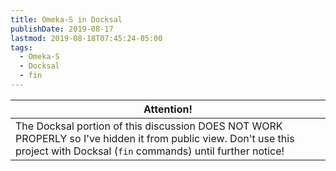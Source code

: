 ```yaml
---
title: Omeka-S in Docksal
publishDate: 2019-08-17
lastmod: 2019-08-18T07:45:24-05:00
tags:
  - Omeka-S
  - Docksal
  - fin
---
```



| Attention! |
| --- |
| The Docksal portion of this discussion DOES NOT WORK PROPERLY so I've hidden it from public view.  Don't use this project with Docksal (`fin` commands) until further notice! |

<!--
Please pay no attention to the [Docksal](https://docksal.io) portions of my previous [Omeka-S](https://omeka.org/ss) blog [post 030](https://static.grinnell.edu/blogs/McFateM/posts/030-dockerized-omeka-s-starting-over/)... it is fatally flawed! It doesn't "properly" build an Omeka-S environment in Docksal, but that is what this post will attempt to do.

As mentioned in earlier posts, I've created a fork of [dodeeric/omeka-s-docker](https://github.com/dodeeric/omeka-s-docker) at [DigitalGrinnell/omeka-s-docker](https://github.com/DigitalGrinnell/omeka-s-docker), and I'll be working in a new `docksal-proper` branch of that work here.

## Proper "Docksal-ization"
In this post I'm going to try to do this "properly", by following the guidance that's specific to the [Configuration: Dockerfile](https://docs.docksal.io/stack/extend-images/#docker-file) portion of the Docksal documentation.  Essentially I'm going to "borrow" the key elements of the [dodeeric/omeka-s-docker Dockerfile](https://github.com/dodeeric/omeka-s-docker/blob/master/Dockerfile) and integrate them into Docksal's `cli` service in similar fashion to [this example](https://docs.docksal.io/stack/extend-images/#docker-file).

## Creating a New `cli` Dockerfile
The first, and most significant, step in this process was to do as the documentation says and create a new `Dockerfile` to "extend" `cli`.  I did this like so:

| Workstation Commands |
| --- |
| cd ~/Projects/omeka-s-docker; <br/> git checkout -b docksal-proper <br/> mkdir -p .docksal/services/cli <br/> cp -f Dockerfile ./docksal/services/cli/Dockerfile <br/> atom . |

In case you haven't seen me do this before, that last `atom .` command simply opens the entire project directory in my [Atom](https://atom.io) editing environment.  Slick.  Next step was to edit my new `Dockerfile` and experiment with it a bit.  At the very top of the file I made one essential change, replacing this:

```
FROM php:apache

# Omeka-S web publishing platform for digital heritage collections (https://omeka.org/s/)
# Initial maintainer: Oldrich Vykydal (o1da) - Klokan Technologies GmbH  
MAINTAINER Eric Dodemont <eric.dodemont@skynet.be>
```
...with this:
```
FROM docksal/cli:2-php7.2
# FROM php:apache

# Omeka-S web publishing platform for digital heritage collections (https://omeka.org/s/)
# Initial maintainer: Oldrich Vykydal (o1da) - Klokan Technologies GmbH  
# Dockerized by: Eric Dodemont <eric.dodemont@skynet.be>
MAINTAINER Mark McFate <mcfatem@grinnell.edu>
```

I let the rest of the `Dockerfile` stand as-is, just to see what will, or will not, happen.  Since the project already has a `.docksal/docksal.yml` with a history of changes, I moved that to a new `.docksal/out-of-the-way/` directory just to get a fresh start, like so:

| Workstation Commands |
| --- |
| cd ~/Projects/omeka-s-docker; <br/> git checkout docksal-proper <br/> mkdir -p .docksal/out-of-the-way <br/> mv -f ./.docksal/docksal.yml .docksal/out-of-the-way/ |

## First Launch
Let's see what happens... `fin up`!

The outcome was not too bad, not too bad at all.  From the `fin up` output I gleaned this significant (?) info:

```
Pulling db (docksal/mysql:5.6-1.4)...
Pulling cli (docksal/cli:2.6-php7.2)...

Creating omeka-s-docker_cli_1 ... done
Creating omeka-s-docker_db_1  ... done
Creating omeka-s-docker_web_1 ... done
```
I'm not sure if those versions of things will work, but they should not be hard to upgrade if necessary.  I am *encouraged* by the fact that we have only the 3 "standard" Docksal containers running, with no mysterious "extras".  :smile:

When I visited the prompted address in my browser, the `install` script came right up, but produced this output:

```
Some installation requirements were not satisfied.

    "/var/www/html/files" is not a writable directory.
    An exception occured in driver: SQLSTATE[HY000] [1045] Access denied for user 'omeka'@'192.168.160.2' (using password: YES)
```

I'm not surprised by that first issue... and it should be easy to resolve.  The 2nd issue I have seen before, and I think all that's needed are some proper database username and password settings; that can happen in the `docksal.yml` file.

## Second Launch
So, based on that first experience let's bring back the lean `docksal.yml` file from the old `docksal` branch with just database credentials in it.  


So, I think the reported `"/var/www/html/files" is not a writable directory` message is because the new `Dockerfile` does this:

```
...
&& rm -Rf /var/www/html/files/ \
&& ln -s /var/www/html/volume/files/ /var/www/html/files \
...
```
This basically blows away the "default" `files` directory and replaces it with a symbolic link, so the directory that it links to has to exist, and it exists as part of the `omeka:` Docker volume created above.

Let's see if this will fly... `fin up`!


<!--

If your workstation is able to run the aforementioned required components then the following steps can be used to launch and develop a local instance.  Assuming your workstation is Linux or a Mac, you'll need to edit your `/etc/hosts` with an editor of your choice, and `sudo` privileges might be required.  For me this was...

```
sudo nano /etc/hosts
```

In the `/etc/hosts` file comment out any line beginning with `127.0.0.1` and add the following two lines just above it...
```
### For omeka-s-docker
127.0.0.1    localhost omeka.localdomain pma.localdomain gramps.localdomain
```
The new `127.0.0.1...` line will enable you to use `http://omeka.localdomain` to open and work with your new Omeka-S instance in any browser on your workstation.

Now to launch Omeka-S, return to your workstation terminal and...

```
cd ~/Projects    # or any path of your choice
git clone https://github.com/DigitalGrinnell/omeka-s-docker.git
cd omeka-s-docker
docker-compose up -d
```

The `docker-compose up -d` command in this sequence should launch the project locally.  Once it is complete you should be able to open any browser and visit `http://omeka.localdomain` to work with Omeka-S, or `http://pma.localdomain` if you want PHPMyAdmin.

## Capturing the Configuration
So, having successfully started my new, local Omeka-S stack with `docker-compose up -d`, I wanted to visit the primary container and capture all of the pristine Omeka-S config and code.  The project does NOT map the document root to a persistent directory on the host, so to capture it I did this:

| Workstation Commands |
| --- |
| cd ~/Projects/omeka-s-docker; <br/> mkdir html; <br/> docker cp omeka-s-docker_omeka_1:/var/www/html/. ./html/ |

The last command above, `docker cp...`, is the key.  It copies the established docroot, '/var/www/html', from inside the Omeka container, out to the new `./html` directory on host.

## Adding a Custom Docksal Configuration
Having successfully captured a pristine Omeka-S docroot, I executed a `fin config generate` command on the host from my `~/Projects/omeka-s-docker` project directory.  The result was this:
```
╭─mark@Marks-Air.grinnell.edu ~/Projects/omeka-s-docker  ‹docksal*›
╰─➤  fin config generate
DOCROOT has been detected as html. Is that correct? [y/n]: y
Configuration was generated. You can start it with fin project start
```
Following the prompted suggestion, I then executed `fin project start` and the stack did come alive.  However, when I visit http://omeka-s-docker.docksal I get an "Internal Server Error" page, probably because my database config isn't right yet?  I subsequently did `fin logs` at my command prompt and got back...

```
╭─mark@Marks-Air.grinnell.edu ~/Projects/omeka-s-docker  ‹docksal*›
╰─➤  fin logs
Attaching to omeka-s-docker_web_1, omeka-s-docker_cli_1, omeka-s-docker_db_1
web_1  | Configuring Apache2 environment variables...
web_1  | [Thu Jul 25 15:45:58.407927 2019] [ssl:warn] [pid 1:tid 140419333643144] AH01909: web:443:0 server certificate does NOT include an ID which matches the server name
web_1  | [Thu Jul 25 15:45:58.417368 2019] [ssl:warn] [pid 1:tid 140419333643144] AH01909: web:443:0 server certificate does NOT include an ID which matches the server name
web_1  | [Thu Jul 25 15:45:58.419233 2019] [mpm_event:notice] [pid 1:tid 140419333643144] AH00489: Apache/2.4.35 (Unix) LibreSSL/2.6.5 configured -- resuming normal operations
web_1  | [Thu Jul 25 15:45:58.419345 2019] [core:notice] [pid 1:tid 140419333643144] AH00094: Command line: 'httpd -D FOREGROUND'
web_1  | [Thu Jul 25 15:49:00.969960 2019] [core:alert] [pid 10:tid 140419332627176] [client 172.24.0.5:35076] /var/www/html/.htaccess: Invalid command 'php_value', perhaps misspelled or defined by a module not included in the server configuration
web_1  | 172.24.0.5 - - [25/Jul/2019:15:49:00 +0000] "GET / HTTP/1.1" 500 528
web_1  | [Thu Jul 25 15:49:01.222289 2019] [core:alert] [pid 8:tid 140419332156136] [client 172.24.0.5:35078] /var/www/html/.htaccess: Invalid command 'php_value', perhaps misspelled or defined by a module not included in the server configuration
web_1  | 172.24.0.5 - - [25/Jul/2019:15:49:01 +0000] "GET /favicon.ico HTTP/1.1" 500 528
web_1  | [Thu Jul 25 15:49:18.852967 2019] [core:alert] [pid 10:tid 140419332721384] [client 172.24.0.5:35082] /var/www/html/.htaccess: Invalid command 'php_value', perhaps misspelled or defined by a module not included in the server configuration
web_1  | 172.24.0.5 - - [25/Jul/2019:15:49:18 +0000] "GET /install HTTP/1.1" 500 528
web_1  | [Thu Jul 25 15:58:27.745096 2019] [core:alert] [pid 10:tid 140419332344552] [client 172.24.0.5:35086] /var/www/html/.htaccess: Invalid command 'php_value', perhaps misspelled or defined by a module not included in the server configuration
web_1  | 172.24.0.5 - - [25/Jul/2019:15:58:27 +0000] "GET / HTTP/1.1" 500 528
web_1  | [Thu Jul 25 16:48:15.623872 2019] [core:alert] [pid 8:tid 140419332061928] [client 172.24.0.5:35090] /var/www/html/.htaccess: Invalid command 'php_value', perhaps misspelled or defined by a module not included in the server configuration
web_1  | 172.24.0.5 - - [25/Jul/2019:16:48:15 +0000] "GET / HTTP/1.1" 500 528
cli_1  | 2019-07-25 15:45:56 | Updating docker user uid/gid to 501/20 to match the host user uid/gid...
cli_1  | 2019-07-25 15:45:58 | Resetting permissions on /home/docker and /var/www...
cli_1  | 2019-07-25 15:45:58 | Preliminary initialization completed.
cli_1  | 2019-07-25 15:45:58 | Passing execution to: supervisord
cli_1  | 2019-07-25 15:46:00,068 CRIT Supervisor running as root (no user in config file)
cli_1  | 2019-07-25 15:46:00,069 INFO Included extra file "/etc/supervisor/conf.d/supervisord.conf" during parsing
cli_1  | 2019-07-25 15:46:00,107 INFO RPC interface 'supervisor' initialized
cli_1  | 2019-07-25 15:46:00,107 CRIT Server 'unix_http_server' running without any HTTP authentication checking
cli_1  | 2019-07-25 15:46:00,108 INFO supervisord started with pid 1
cli_1  | 2019-07-25 15:46:01,111 INFO spawned: 'cron' with pid 29
cli_1  | 2019-07-25 15:46:01,115 INFO spawned: 'sshd' with pid 30
cli_1  | 2019-07-25 15:46:01,118 INFO spawned: 'php-fpm' with pid 31
cli_1  | 2019-07-25 15:46:01,918 DEBG fd 16 closed, stopped monitoring <POutputDispatcher at 140451264069856 for <Subprocess at 140451264308792 with name php-fpm in state STARTING> (stdout)>
cli_1  | 2019-07-25 15:46:01,951 DEBG 'php-fpm' stderr output:
cli_1  | [25-Jul-2019 15:46:01] NOTICE: fpm is running, pid 31
cli_1  |
cli_1  | 2019-07-25 15:46:01,953 DEBG 'php-fpm' stderr output:
cli_1  | [25-Jul-2019 15:46:01] NOTICE: ready to handle connections
cli_1  |
cli_1  | 2019-07-25 15:46:02,955 INFO success: cron entered RUNNING state, process has stayed up for > than 1 seconds (startsecs)
cli_1  | 2019-07-25 15:46:02,955 INFO success: sshd entered RUNNING state, process has stayed up for > than 1 seconds (startsecs)
cli_1  | 2019-07-25 15:46:02,955 INFO success: php-fpm entered RUNNING state, process has stayed up for > than 1 seconds (startsecs)
db_1   | Running init scripts in /docker-entrypoint.d/ as root...
db_1   | Including custom configuration from /var/www/.docksal/etc/mysql/my.cnf
db_1   | 2019-07-25 15:45:57 0 [Warning] TIMESTAMP with implicit DEFAULT value is deprecated. Please use --explicit_defaults_for_timestamp server option (see documentation for more details).
db_1   | 2019-07-25 15:45:57 0 [Note] mysqld (mysqld 5.6.43) starting as process 1 ...
db_1   | 2019-07-25 15:45:57 1 [Note] Plugin 'FEDERATED' is disabled.
db_1   | 2019-07-25 15:45:57 1 [Note] InnoDB: Using atomics to ref count buffer pool pages
db_1   | 2019-07-25 15:45:57 1 [Note] InnoDB: The InnoDB memory heap is disabled
db_1   | 2019-07-25 15:45:57 1 [Note] InnoDB: Mutexes and rw_locks use GCC atomic builtins
db_1   | 2019-07-25 15:45:57 1 [Note] InnoDB: Memory barrier is not used
db_1   | 2019-07-25 15:45:57 1 [Note] InnoDB: Compressed tables use zlib 1.2.11
db_1   | 2019-07-25 15:45:57 1 [Note] InnoDB: Using Linux native AIO
db_1   | 2019-07-25 15:45:57 1 [Note] InnoDB: Using CPU crc32 instructions
db_1   | 2019-07-25 15:45:57 1 [Note] InnoDB: Initializing buffer pool, size = 256.0M
db_1   | 2019-07-25 15:45:57 1 [Note] InnoDB: Completed initialization of buffer pool
db_1   | 2019-07-25 15:45:57 1 [Note] InnoDB: Highest supported file format is Barracuda.
db_1   | 2019-07-25 15:45:57 1 [Note] InnoDB: 128 rollback segment(s) are active.
db_1   | 2019-07-25 15:45:57 1 [Note] InnoDB: Waiting for purge to start
db_1   | 2019-07-25 15:45:57 1 [Note] InnoDB: 5.6.43 started; log sequence number 1626143
db_1   | 2019-07-25 15:45:57 1 [Note] Server hostname (bind-address): '*'; port: 3306
db_1   | 2019-07-25 15:45:57 1 [Note] IPv6 is available.
db_1   | 2019-07-25 15:45:57 1 [Note]   - '::' resolves to '::';
db_1   | 2019-07-25 15:45:57 1 [Note] Server socket created on IP: '::'.
db_1   | 2019-07-25 15:45:57 1 [Warning] Insecure configuration for --pid-file: Location '/var/run/mysqld' in the path is accessible to all OS users. Consider choosing a different directory.
db_1   | 2019-07-25 15:45:57 1 [Warning] 'proxies_priv' entry '@ root@db' ignored in --skip-name-resolve mode.
db_1   | 2019-07-25 15:45:58 1 [Note] Event Scheduler: Loaded 0 events
db_1   | 2019-07-25 15:45:58 1 [Note] mysqld: ready for connections.
db_1   | Version: '5.6.43'  socket: '/var/run/mysqld/mysqld.sock'  port: 3306  MySQL Community Server (GPL)
```  

The `web_1... Invalid command 'php_value'` looks odd so I opened the `./html/.htaccess` file on the host and commented out the last two lines (where the `php_value` statements were). I was also concerned that this configuration doesn't specify any database name or credentials, so following [this documentation](https://docs.docksal.io/stack/extend-images/#extend-docksal.yml) I added to `./.docksal/docksal.yml` in the project directory so that it now has  the following initial content:

```
version: "2.1"

services:
  db:
    environment:
      MYSQL_ROOT_PASSWORD: root
      MYSQL_DATABASE: omeka
      MYSQL_USER: omeka
      MYSQL_PASSWORD: omeka
```

Then a new `fin up` and http://omeka-s-docker.docksal successfully **opened the Omeka install page!**  

# Woot!
I'm pushing the latest changes to the `docksal` branch of https://github.com/DigitalGrinnell/omeka-s-docker NOW!

NOT a wrap.  As Arnold Schwarzenegger would say: "I'll be back!"

-->
